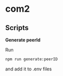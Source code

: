 # com2

## Scripts

**Generate peerId**

Run 
```bash
npm run generate:peerID
```
and add it to .env files
